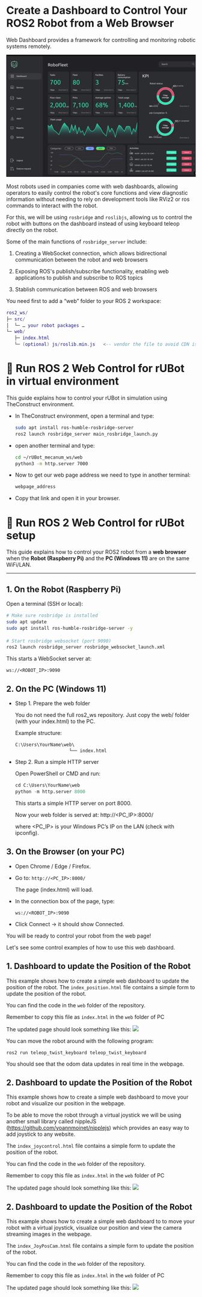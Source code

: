# Create a Dashboard to Control Your ROS2 Robot from a Web Browser
Web Dashboard provides a framework for controlling and monitoring robotic systems remotely.

![](./Images/06_Web/Dashboard.png)

Most robots used in companies come with web dashboards, allowing operators to easily control the robot's core functions and view diagnostic information without needing to rely on development tools like RViz2 or ros commands to interact with the robot.

For this, we will be using `rosbridge` and `roslibjs`, allowing us to control the robot with buttons on the dashboard instead of using keyboard teleop directly on the robot.

Some of the main functions of `rosbridge_server` include:

1. Creating a WebSocket connection, which allows bidirectional communication between the robot and web browsers⁠⁠

2. Exposing ROS's publish/subscribe functionality, enabling web applications to publish and subscribe to ROS topics⁠⁠

3. Stablish communication between ROS and web browsers

You need first to add a “web” folder to your ROS 2 workspace:

````lua
ros2_ws/
├─ src/
│  └─ … your robot packages …
└─ web/
   ├─ index.html
   └─ (optional) js/roslib.min.js   <-- vendor the file to avoid CDN issues
````

# 🚀 Run ROS 2 Web Control for rUBot in virtual environment

This guide explains how to control your rUBot in simulation using TheConstruct environment.
- In TheConstruct environment, open a terminal and type:
    ```bash
    sudo apt install ros-humble-rosbridge-server
    ros2 launch rosbridge_server main_rosbridge_launch.py
    ````
- open another terminal and type:
    ```bash
    cd ~/rUBot_mecanum_ws/web
    python3 -m http.server 7000
    ````
- Now to get our web page address we need to type in another terminal:
    ```bash
    webpage_address
    ````
- Copy that link and open it in your browser.

# 🚀 Run ROS 2 Web Control for rUBot setup

This guide explains how to control your ROS2 robot from a **web browser**  
when the **Robot (Raspberry Pi)** and the **PC (Windows 11)** are on the same WiFi/LAN.

---

## 1. On the **Robot (Raspberry Pi)**

Open a terminal (SSH or local):

```bash
# Make sure rosbridge is installed
sudo apt update
sudo apt install ros-humble-rosbridge-server -y

# Start rosbridge websocket (port 9090)
ros2 launch rosbridge_server rosbridge_websocket_launch.xml
````
This starts a WebSocket server at:
````shell
ws://<ROBOT_IP>:9090
````
## 2. On the PC (Windows 11)
- Step 1. Prepare the web folder

    You do not need the full ros2_ws repository.
    Just copy the web/ folder (with your index.html) to the PC.

    Example structure:
    ````shell
    C:\Users\YourName\web\
                        └── index.html
    ````


- Step 2. Run a simple HTTP server

    Open PowerShell or CMD and run:
    ````python
    cd C:\Users\YourName\web
    python -m http.server 8000
    ````
    This starts a simple HTTP server on port 8000.  

    Now your web folder is served at: http://<PC_IP>:8000/

    where <PC_IP> is your Windows PC’s IP on the LAN (check with ipconfig).

## 3. On the Browser (on your PC)

- Open Chrome / Edge / Firefox.

- Go to: `http://<PC_IP>:8000/`

    The page (index.html) will load.

- In the connection box of the page, type:
    ````shell
    ws://<ROBOT_IP>:9090
    ````
- Click Connect → it should show Connected.

You will be ready to control your robot from the web page!

Let's see some control examples of how to use this web dashboard.

## 1. Dashboard to update the Position of the Robot

This example shows how to create a simple web dashboard to update the position of the robot. The `index_position.html` file contains a simple form to update the position of the robot.

You can find the code in the `web` folder of the repository.

Remember to copy this file as `index.html` in the `web` folder of PC

The updated page should look something like this:
![](./Images/06_Web/PosDashboard.png)

You can move the robot around with the following program:
````shell
ros2 run teleop_twist_keyboard teleop_twist_keyboard
````
You should see that the odom data updates in real time in the webpage.

## 2. Dashboard to update the Position of the Robot
This example shows how to create a simple web dashboard to move your robot and visualize our position in the webpage.

To be able to move the robot through a virtual joystick we will be using another small library called nippleJS (https://github.com/yoannmoinet/nipplejs) which provides an easy way to add joystick to any website.

The `index_joycontrol.html` file contains a simple form to update the position of the robot.

You can find the code in the `web` folder of the repository.

Remember to copy this file as `index.html` in the `web` folder of PC

The updated page should look something like this:
![](./Images/06_Web/JoyDashboard.png)

## 2. Dashboard to update the Position of the Robot
This example shows how to create a simple web dashboard to to move your robot with a virtual joystick, visualize our position and view the camera streaming images in the webpage.

The `index_JoyPosCam.html` file contains a simple form to update the position of the robot.

You can find the code in the `web` folder of the repository.

Remember to copy this file as `index.html` in the `web` folder of PC

The updated page should look something like this:
![](./Images/06_Web/JoyPosCamDashboard.png)
